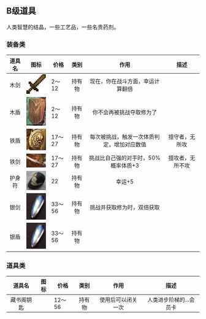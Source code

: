 ## B级道具

人类智慧的结晶，一些工艺品，一些名贵药剂。

### 装备类

| 道具名|                             图标																				| 价格	|  类别	|                    作用					|       描述		|
| :----:| :----------------------------------------------------------:													| ------| :----:| :----------------------------------------:| :--------------:	|
|  木剑	|<img src="../img/image-20200318094240805.png" alt="image-20200318011118476" style="width:75px;" />				| 2～12	| 持有物|现在，你在战斗方面，幸运计算翻倍			|					|
|  木盾	|<img src="../img/image-20200318094558408.png" alt="image-20200318011118476" style="width:75px;" />				| 2～12	| 持有物|你不会再被挑战夺取修为了					|					|
|  铁盾	| <img src="../img/image-20200318094634301.png" alt="image-20200318011118476" style="width:75px;" />				| 17～27| 持有物| 每次被挑战，触发一次体质判定，增加对应数值|  擅守者，无所攻	|
|  铁剑	| <img src="../img/image-20200318094723560.png" alt="image-20200318011605198" style="width:75px;" />				| 17～27| 持有物|    挑战比自己强的对手时，50%概率体质+3	| 擅攻者，无所不攻	|
| 护身符| <img src="../img/image-20200318011925063.png" alt="image-20200318011925063" style="width:75px;" />				| 22	| 持有物|                   幸运+5					|					|
|  银剑	|<img src="../img/image-20200318011118476.png" alt="image-20200318011118476" style="width:75px;" />				|33～56	|持有物	|挑战并获取修为时，双倍获取					|					|
|  银盾	|<img src="../img/image-20200318011118476.png" alt="image-20200318011118476" style="width:75px;" />				|33～56	|持有物	|											|					|

### 道具类
| 道具名		|                             图标																	| 价格	|  类别	|                    作用						|       描述						|
| :----:		| :----------------------------------------------------------:										| ------| :----:| :----------------------------------------:	| :--------------:					|
|  藏书阁钥匙	|																									|12～56	|持有物	|使用后可以闭关一次								|人类进步阶梯的...会员卡									|


